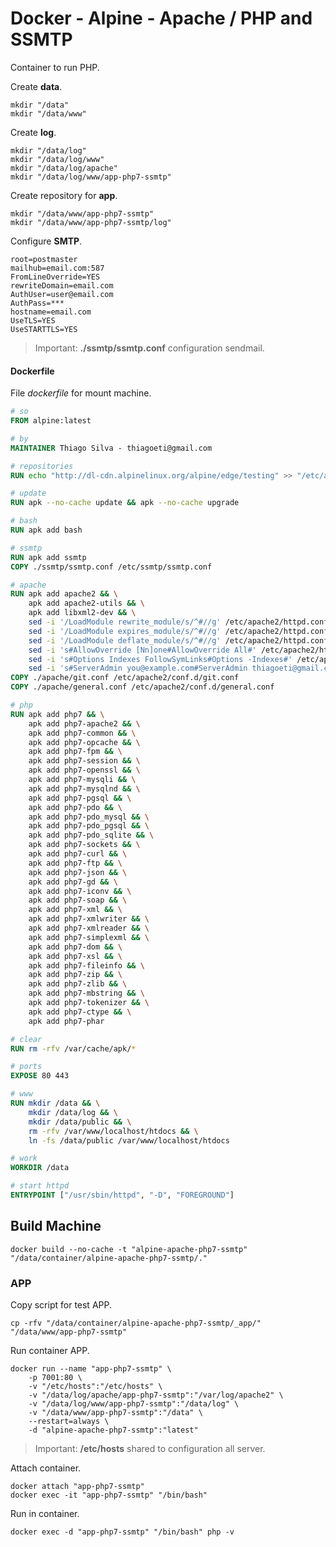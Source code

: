 # Docker - Alpine - Apache / PHP and SSMTP

Container to run PHP.

Create **data**.

```console
mkdir "/data"
mkdir "/data/www"
```

Create **log**.

```console
mkdir "/data/log"
mkdir "/data/log/www"
mkdir "/data/log/apache"
mkdir "/data/log/www/app-php7-ssmtp"
```

Create repository for **app**.

```console
mkdir "/data/www/app-php7-ssmtp"
mkdir "/data/www/app-php7-ssmtp/log"
```

Configure **SMTP**.

```console
root=postmaster
mailhub=email.com:587
FromLineOverride=YES
rewriteDomain=email.com
AuthUser=user@email.com
AuthPass=***
hostname=email.com
UseTLS=YES
UseSTARTTLS=YES
```

> Important: **./ssmtp/ssmtp.conf** configuration sendmail.

#### Dockerfile

File *dockerfile* for mount machine.

```dockerfile
# so
FROM alpine:latest

# by
MAINTAINER Thiago Silva - thiagoeti@gmail.com

# repositories
RUN echo "http://dl-cdn.alpinelinux.org/alpine/edge/testing" >> "/etc/apk/repositories"

# update
RUN apk --no-cache update && apk --no-cache upgrade

# bash
RUN apk add bash

# ssmtp
RUN apk add ssmtp
COPY ./ssmtp/ssmtp.conf /etc/ssmtp/ssmtp.conf

# apache
RUN apk add apache2 && \
	apk add apache2-utils && \
	apk add libxml2-dev && \
	sed -i '/LoadModule rewrite_module/s/^#//g' /etc/apache2/httpd.conf && \
	sed -i '/LoadModule expires_module/s/^#//g' /etc/apache2/httpd.conf && \
	sed -i '/LoadModule deflate_module/s/^#//g' /etc/apache2/httpd.conf && \
	sed -i 's#AllowOverride [Nn]one#AllowOverride All#' /etc/apache2/httpd.conf && \
	sed -i 's#Options Indexes FollowSymLinks#Options -Indexes#' /etc/apache2/httpd.conf && \
	sed -i 's#ServerAdmin you@example.com#ServerAdmin thiagoeti@gmail.com#' /etc/apache2/httpd.conf
COPY ./apache/git.conf /etc/apache2/conf.d/git.conf
COPY ./apache/general.conf /etc/apache2/conf.d/general.conf

# php
RUN apk add php7 && \
	apk add php7-apache2 && \
	apk add php7-common && \
	apk add php7-opcache && \
	apk add php7-fpm && \
	apk add php7-session && \
	apk add php7-openssl && \
	apk add php7-mysqli && \
	apk add php7-mysqlnd && \
	apk add php7-pgsql && \
	apk add php7-pdo && \
	apk add php7-pdo_mysql && \
	apk add php7-pdo_pgsql && \
	apk add php7-pdo_sqlite && \
	apk add php7-sockets && \
	apk add php7-curl && \
	apk add php7-ftp && \
	apk add php7-json && \
	apk add php7-gd && \
	apk add php7-iconv && \
	apk add php7-soap && \
	apk add php7-xml && \
	apk add php7-xmlwriter && \
	apk add php7-xmlreader && \
	apk add php7-simplexml && \
	apk add php7-dom && \
	apk add php7-xsl && \
	apk add php7-fileinfo && \
	apk add php7-zip && \
	apk add php7-zlib && \
	apk add php7-mbstring && \
	apk add php7-tokenizer && \
	apk add php7-ctype && \
	apk add php7-phar

# clear
RUN rm -rfv /var/cache/apk/*

# ports
EXPOSE 80 443

# www
RUN mkdir /data && \
	mkdir /data/log && \
	mkdir /data/public && \
	rm -rfv /var/www/localhost/htdocs && \
	ln -fs /data/public /var/www/localhost/htdocs

# work
WORKDIR /data

# start httpd
ENTRYPOINT ["/usr/sbin/httpd", "-D", "FOREGROUND"]
```

## Build Machine

```console
docker build --no-cache -t "alpine-apache-php7-ssmtp" "/data/container/alpine-apache-php7-ssmtp/."
```

### APP

Copy script for test APP.

```console
cp -rfv "/data/container/alpine-apache-php7-ssmtp/_app/" "/data/www/app-php7-ssmtp"
```

Run container APP.

```console
docker run --name "app-php7-ssmtp" \
	-p 7001:80 \
	-v "/etc/hosts":"/etc/hosts" \
	-v "/data/log/apache/app-php7-ssmtp":"/var/log/apache2" \
	-v "/data/log/www/app-php7-ssmtp":"/data/log" \
	-v "/data/www/app-php7-ssmtp":"/data" \
	--restart=always \
	-d "alpine-apache-php7-ssmtp":"latest"
```

> Important: **/etc/hosts** shared to configuration all server.

Attach container.

```console
docker attach "app-php7-ssmtp"
docker exec -it "app-php7-ssmtp" "/bin/bash"
```

Run in container.

```console
docker exec -d "app-php7-ssmtp" "/bin/bash" php -v
```
